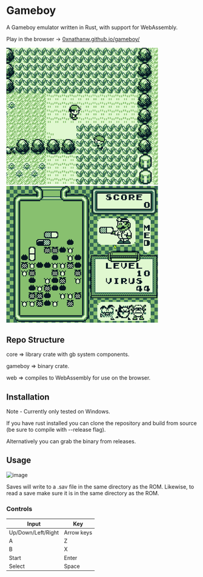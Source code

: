 # Gameboy
A Gameboy emulator written in Rust, with support for WebAssembly.

Play in the browser -> [0xnathanw.github.io/gameboy/](https://0xnathanw.github.io/gameboy/)

<img src="assets/pokemon.gif" width="400"> <img src="assets/dr_mario.gif" width="400">

## Repo Structure

core => library crate with gb system components.

gameboy      => binary crate.

web => compiles to WebAssembly for use on the browser.

## Installation
Note - Currently only tested on Windows.

If you have rust installed you can clone the repository and build from source (be sure to compile with --release flag).

Alternatively you can grab the binary from releases.

## Usage

![image](https://user-images.githubusercontent.com/86011312/196007956-21586824-334e-42b3-96c6-cc92470c6bfa.png)

Saves will write to a .sav file in the same directory as the ROM.  Likewise, to read a save make sure it is in the same directory as the ROM.

### Controls
| Input       | Key         |
| ----------- | ----------- |
| Up/Down/Left/Right   | Arrow keys  |
| A   | Z        |
| B   | X        |
| Start | Enter  |
| Select | Space |
